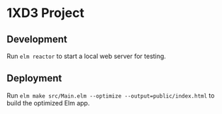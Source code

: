 # 1XD3 Project

## Development

Run `elm reactor` to start a local web server for testing.

## Deployment

Run `elm make src/Main.elm --optimize --output=public/index.html` to build the optimized Elm app.